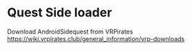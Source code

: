 # Quest Side loader

Download AndroidSidequest from VRPirates
https://wiki.vrpirates.club/general_information/vrp-downloads